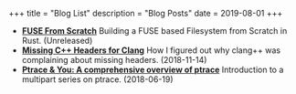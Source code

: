 +++
title = "Blog List"
description = "Blog Posts"
date = 2019-08-01
+++

- **[FUSE From Scratch](/blog/fuse)**
  Building a FUSE based Filesystem from Scratch in Rust. (Unreleased)
- **[Missing C++ Headers for Clang](/blog/clangmissingheaders)**
  How I figured out why clang++ was complaining about missing headers. (2018-11-14)
- **[Ptrace & You: A comprehensive overview of ptrace](/blog/ptraceintro)**
  Introduction to a multipart series on ptrace. (2018-06-19)
